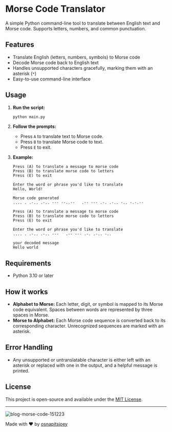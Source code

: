 
# Morse Code Translator

A simple Python command-line tool to translate between English text and Morse code. Supports letters, numbers, and common punctuation.

## Features

- Translate English (letters, numbers, symbols) to Morse code
- Decode Morse code back to English text
- Handles unsupported characters gracefully, marking them with an asterisk (`*`)
- Easy-to-use command-line interface

## Usage

1. **Run the script:**

   ```bash
   python main.py
   ```

2. **Follow the prompts:**
   - Press `A` to translate text to Morse code.
   - Press `B` to translate Morse code to text.
   - Press `E` to exit.

3. **Example:**
   ```
   Press (A) to translate a message to morse code
   Press (B) to translate morse code to letters
   Press (E) to exit

   Enter the word or phrase you'd like to translate
   Hello, World!

   Morse code generated
   .... . .-.. .-.. --- --..--   .-- --- .-. .-.. -.. -.-.--
   ```

   ```
   Press (A) to translate a message to morse code
   Press (B) to translate morse code to letters
   Press (E) to exit

   Enter the word or phrase you'd like to translate
   .... . .-.. .-.. ---   .-- --- .-. .-.. -..

   your decoded message
   Hello world
   ```

## Requirements

- Python 3.10 or later

## How it works

- **Alphabet to Morse:** Each letter, digit, or symbol is mapped to its Morse code equivalent. Spaces between words are represented by three spaces in Morse.
- **Morse to Alphabet:** Each Morse code sequence is converted back to its corresponding character. Unrecognized sequences are marked with an asterisk.

## Error Handling

- Any unsupported or untranslatable character is either left with an asterisk or replaced with one in the output, and a helpful message is printed.

## License

This project is open-source and available under the [MIT License](LICENSE).

---


![blog-morse-code-151223](https://github.com/user-attachments/assets/217a244e-3ce5-44c7-b771-73157ab14b12)


Made with ❤️ by [osnapitsjoey](https://github.com/osnapitsjoey)
```
